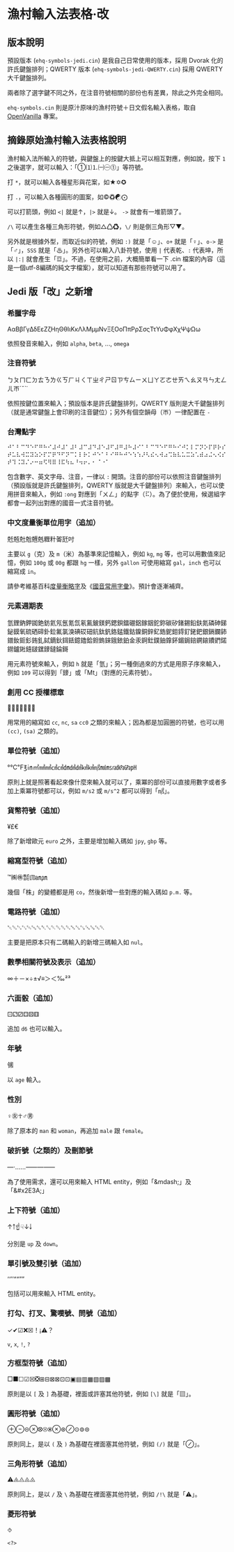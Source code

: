 # 漁村輸入法表格‧改

## 版本說明
預設版本 (`ehq-symbols-jedi.cin`) 是我自己日常使用的版本，採用 Dvorak 化的許氏鍵盤排列；QWERTY 版本 (`ehq-symbols-jedi-QWERTY.cin`) 採用 QWERTY 大千鍵盤排列。

兩者除了選字鍵不同之外，在注音符號相關的部份也有差異，除此之外完全相同。

`ehq-symbols.cin` 則是原汁原味的漁村符號＋日文假名輸入表格，取自 [OpenVanilla](https://github.com/openvanilla/openvanilla) 專案。

## 摘錄原始漁村輸入法表格說明
漁村輸入法所輸入的符號，與鍵盤上的按鍵大抵上可以相互對應，例如說，按下 `1` 之後選字，就可以輸入：「①⑴⒈㈠㊀⓵」等符號。 

打 `*`，就可以輸入各種星形與花案，如★✡✪

打 `.`，可以輸入各種圓形的圖案，如©♽☯⨀

可以打箭頭，例如 `<|` 就是↑，`|>` 就是↓。 `->` 就會有一堆箭頭了。

`/\` 可以產生各種三角形符號，例如△♺♻，`\/` 則是倒三角形▽▼。

另外就是根據外型，而取近似的符號，例如 `:)` 就是「☺」、`o+` 就是「♀」、`o->` 是「♂」，`SSS` 就是「♨」。另外也可以輸入八卦符號，使用 `|` 代表乾、`:` 代表坤，所以 `|:|` 就會產生「☲」。不過，在使用之前，大概簡單看一下 .cin 檔案的內容（這是一個utf-8編碼的純文字檔案），就可以知道有那些符號可以用了。

## Jedi 版「改」之新增

### 希臘字母
ΑαΒβΓγΔδΕεΖζΗηΘθΙιΚκΛλΜμμΝνΞξΟοΠπΡρΣσςΤτΥυΦφΧχΨψΩω

依照發音來輸入，例如 `alpha`, `beta`, ..., `omega`

### 注音符號
ㄅㄆㄇㄈㄉㄊㄋㄌㄍㄎㄏㄐㄑㄒㄓㄔㄕㄖㄗㄘㄙㄧㄨㄩㄚㄛㄜㄝㄞㄟㄠㄡㄢㄣㄤㄥㄦㄭˊˇˋ˙

依照按鍵位置來輸入；預設版本是許氏鍵盤排列，QWERTY 版則是大千鍵盤排列（就是通常鍵盤上會印刷的注音鍵位）；另外有個空韻母（ㄭ）一律配置在 `-`

### 台灣點字
⠚⠁⠃⠉⠙⠑⠋⠛⠓⠊⠼⠚⠼⠁⠼⠃⠼⠉⠼⠙⠼⠑⠼⠋⠼⠛⠼⠓⠼⠊⠁⠃⠉⠙⠑⠋⠛⠓⠊⠚⠅⠇⠍⠝⠕⠏⠟⠗⠎⠞⠥⠧⠺⠭⠽⠵⠕⠏⠍⠟⠙⠋⠝⠉⠅⠇⠗⠅⠚⠑⠁⠃⠊⠛⠓⠚⠑⠱⠱⠜⠣⠮⠢⠺⠴⠩⠷⠧⠥⠭⠵⠡⠾⠴⠬⠢⠪⠎⠞⠹⠨⠽⠌⠔⠒⠶⠫⠻⠿⠸⠯⠳⠦⠘⠲⠖⠄⠂⠈⠐⠁

包含數字、英文字母、注音，一律以 `:` 開頭。注音的部份可以依照注音鍵盤排列（預設版就是許氏鍵盤排列，QWERTY 版就是大千鍵盤排列）來輸入，也可以使用拼音來輸入，例如 `:ong` 對應到「ㄨㄥ」的點字（⠯）。為了便於使用，候選組字都會一起列出對應的國音一式注音符號。

### 中文度量衡單位用字（追加）
兛兡兙兝兣兞糎籵嗧瓩吋

主要以 `g`（克）及 `m`（米）為基準來記憶輸入，例如 `kg`, `mg` 等，也可以用數值來記憶，例如 `100g` 或 `00g` 都跟 `hg` 一樣，另外 `gallon` 可使用縮寫 `gal`，`inch` 也可以縮寫成 `in`。

請參考維基百科[度量衡略字](https://zh.wikipedia.org/zh-tw/%E8%A8%88%E9%87%8F%E7%94%A8%E6%BC%A2%E5%AD%97)及《[國音常用字彙](https://taiwanebook.ncl.edu.tw/zh-tw/book/NCCULIB-9900012902)》。預計會逐漸補齊。

### 元素週期表
氫鋰鈉鉀銣銫鈁氦氖氬氪氙氡鿫鈹鎂鈣鍶鋇鐳硼鋁鎵銦鉈鉨碳矽鍺錫鉛鈇氮磷砷銻鉍鏌氧硫硒碲釙鉝氟氯溴碘砹鿬鈧鈦釩鉻錳鐵鈷鎳銅鋅釔鋯鈮鉬鍀釕銠鈀銀鎘鑭鈰鐠釹鉕釤銪釓鋱鏑鈥鉺銩鐿鑥鉿鉭鎢錸鋨銥鉑金汞錒釷鏷鈾鎿鈈鎇鋦錇鐦鎄鐨鍆鍩鐒鑪𨧀𨭎𨨏𨭆䥑鐽錀鎶

用元素符號來輸入，例如 `h` 就是「氫」；另一種倒過來的方式是用原子序來輸入，例如 `109` 可以得到「䥑」或「Mt」（對應的元素符號）。

### 創用 CC 授權標章
🅭🅯🄏🄎⊜🄍🅮

用常用的縮寫如 `cc`, `nc`, `sa` `cc0` 之類的來輸入；因為都是加圓圈的符號，也可以用 `(cc)`, `(sa)` 之類的。

### 單位符號（追加）
°℃℉℥㏌㎡㎟㎣㎠㎤㍷㍸㍹㎢㎦㎨㏖㎳㎭㎪㎬㏗

原則上就是照著看起來像什麼來輸入就可以了，乘冪的部份可以直接用數字或者多加上乘冪符號都可以，例如 `m/s2` 或 `m/s^2` 都可以得到「㎨」。

### 貨幣符號（追加）
¥£€

除了新增歐元 `euro` 之外，主要是增加輸入碼如 `jpy`, `gbp` 等。

### 縮寫型符號（追加）
™㈱㊑㍿㋏㏂㏘

幾個「株」的變體都是用 `co`，然後新增一些對應的輸入碼如 `p.m.` 等。

### 電路符號（追加）
␀␁␂␃␄␅␆␇␐␑␒␓␔␕␖␗␘␚␛␡

主要是把原本只有二碼輸入的新增三碼輸入如 `nul`。

### 數學相關符號及表示（追加）
∞＋－×÷±√≡＞＜‰²³

### 六面骰（追加）
⚀⚁⚂⚃⚄⚅

追加 `d6` 也可以輸入。

### 年號
㋿

以 `age` 輸入。

### 性別
♀㊛☥♂㊚

除了原本的 `man` 和 `woman`，再追加 `male` 跟 `female`。

### 破折號（之類的）及刪節號
—‧……⸺&mdash;&#x2E3A;

為了使用需求，還可以用來輸入 HTML entity，例如「&amp;mdash;」及「&amp;#x2E3A;」

### 上下符號（追加）
↑￪☝☟↓￬

分別是 `up` 及 `down`。

### 單引號及雙引號（追加）
‘&#8216;’&#8217;“&#8220;”&#8221;

包括可以用來輸入 HTML entity。

### 打勾、打叉、驚嘆號、問號（追加）
✓✔☑❌☒！¡⚠？

`v`, `x`, `!`, `?`

### 方框型符號（追加）
□■☐☑☒❎⊞⊟⊠⊠⊡⊡▣▤▥▦▧▨▩

原則是以 `[` 及 `]` 為基礎，裡面或許塞其他符號，例如 `[\]` 就是「▧」。

### 圓形符號（追加）
⊕⊖⊝⊗⭙⮾⮿⊗⊛⊘⊙⊚⊜

原則同上，是以 `(` 及 `)` 為基礎在裡面塞其他符號，例如 `(/)` 就是「⊘」。

### 三角形符號（追加）
⚠⨹⨺⨻⨻

原則同上，是以 `/` 及 `\` 為基礎在裡面塞其他符號，例如 `/!\` 就是「⚠」。

### 菱形符號
⯑

`<?>`
